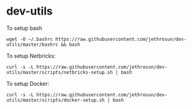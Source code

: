 # dev-utils

To setup bash
```
wget -O ~/.bashrc https://raw.githubusercontent.com/jethrosun/dev-utils/master/bashrc && bash
```

To setup Netbricks:
```
curl -s -L https://raw.githubusercontent.com/jethrosun/dev-utils/master/scripts/netbricks-setup.sh | bash
```

To setup Docker:
```
curl -s -L https://raw.githubusercontent.com/jethrosun/dev-utils/master/scripts/docker-setup.sh | bash
```
